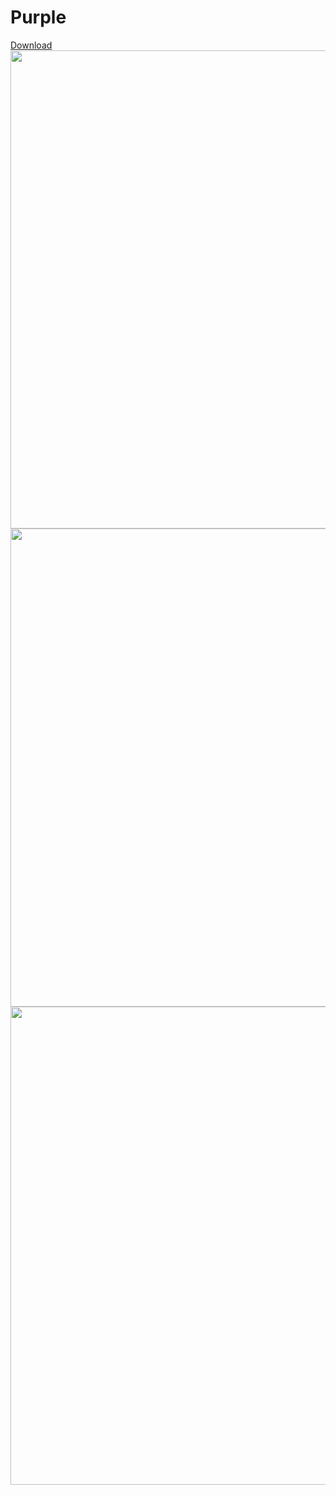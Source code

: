 # Purple
[Download](https://github.com/melkypie/resource-packs/archive/pack-purple.zip)<img src="https://i.ibb.co/yBYqhCj/screen-1-1-4-3.png" width="765"><br/><img src="https://i.ibb.co/BtD0KGw/screen-2-1-4-3.png" width="765"><br/><img src="https://i.ibb.co/P1Fbg9K/screen-3-1-4-3.png" width="765"><br/>